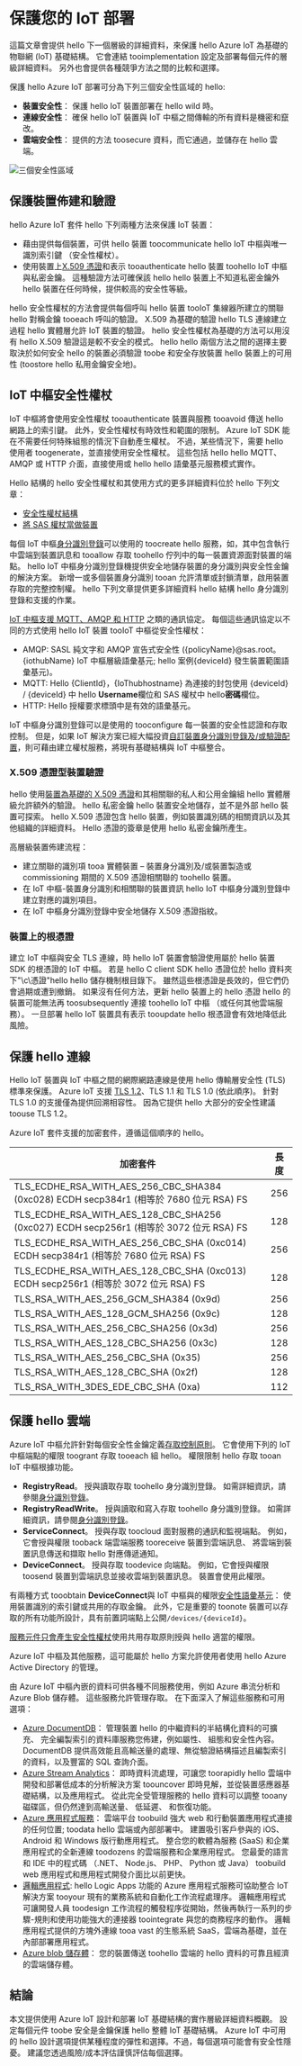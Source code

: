# <a name="secure-your-iot-deployment"></a>保護您的 IoT 部署
這篇文章會提供 hello 下一個層級的詳細資料，來保護 hello Azure IoT 為基礎的物聯網 (IoT) 基礎結構。 它會連結 tooimplementation 設定及部署每個元件的層級詳細資料。 另外也會提供各種競爭方法之間的比較和選擇。

保護 hello Azure IoT 部署可分為下列三個安全性區域的 hello:

* **裝置安全性**： 保護 hello IoT 裝置部署在 hello wild 時。
* **連線安全性**： 確保 hello IoT 裝置與 IoT 中樞之間傳輸的所有資料是機密和竄改。
* **雲端安全性**： 提供的方法 toosecure 資料，而它通過，並儲存在 hello 雲端。

![三個安全性區域][img-overview]

## <a name="secure-device-provisioning-and-authentication"></a>保護裝置佈建和驗證
hello Azure IoT 套件 hello 下列兩種方法來保護 IoT 裝置：

* 藉由提供每個裝置，可供 hello 裝置 toocommunicate hello IoT 中樞與唯一識別索引鍵 （安全性權杖）。
* 使用裝置上[X.509 憑證][ lnk-x509]和表示 tooauthenticate hello 裝置 toohello IoT 中樞與私密金鑰。 這種驗證方法可確保該 hello hello 裝置上不知道私密金鑰外 hello 裝置在任何時候，提供較高的安全性等級。

hello 安全性權杖的方法會提供每個呼叫 hello 裝置 tooIoT 集線器所建立的關聯 hello 對稱金鑰 tooeach 呼叫的驗證。 X.509 為基礎的驗證 hello TLS 連線建立過程 hello 實體層允許 IoT 裝置的驗證。 hello 安全性權杖為基礎的方法可以用沒有 hello X.509 驗證這是較不安全的模式。 hello hello 兩個方法之間的選擇主要取決於如何安全 hello 的裝置必須驗證 toobe 和安全存放裝置 hello 裝置上的可用性 (toostore hello 私用金鑰安全地)。

## <a name="iot-hub-security-tokens"></a>IoT 中樞安全性權杖
IoT 中樞將會使用安全性權杖 tooauthenticate 裝置與服務 tooavoid 傳送 hello 網路上的索引鍵。 此外，安全性權杖有時效性和範圍的限制。 Azure IoT SDK 能在不需要任何特殊組態的情況下自動產生權杖。 不過，某些情況下，需要 hello 使用者 toogenerate，並直接使用安全性權杖。 這些包括 hello hello MQTT、 AMQP 或 HTTP 介面，直接使用或 hello hello 語彙基元服務模式實作。

Hello 結構的 hello 安全性權杖和其使用方式的更多詳細資料位於 hello 下列文章：

* [安全性權杖結構][lnk-security-tokens]
* [將 SAS 權杖當做裝置][lnk-sas-tokens]

每個 IoT 中樞[身分識別登錄][ lnk-identity-registry]可以使用的 toocreate hello 服務，如，其中包含執行中雲端到裝置訊息和 tooallow 存取 toohello 佇列中的每一裝置資源面對裝置的端點。 hello IoT 中樞身分識別登錄機提供安全地儲存裝置的身分識別與安全性金鑰的解決方案。 新增一或多個裝置身分識別 tooan 允許清單或封鎖清單，啟用裝置存取的完整控制權。 hello 下列文章提供更多詳細資料 hello 結構 hello 身分識別登錄和支援的作業。

[IoT 中樞支援 MQTT、AMQP 和 HTTP][lnk-protocols] 之類的通訊協定。 每個這些通訊協定以不同的方式使用 hello IoT 裝置 tooIoT 中樞從安全性權杖：

* AMQP: SASL 純文字和 AMQP 宣告式安全性 ({policyName}@sas.root。 {iothubName} IoT 中樞層級語彙基元; hello 案例{deviceId} 發生裝置範圍語彙基元)。
* MQTT: Hello {ClientId}，{IoThubhostname} 為連接的封包使用 {deviceId} / {deviceId} 中 hello **Username**欄位和 SAS 權杖中 hello**密碼**欄位。
* HTTP: Hello 授權要求標頭中是有效的語彙基元。

IoT 中樞身分識別登錄可以是使用的 tooconfigure 每一裝置的安全性認證和存取控制。 但是，如果 IoT 解決方案已經大幅投資[自訂裝置身分識別登錄及/或驗證配置][lnk-custom-auth]，則可藉由建立權杖服務，將現有基礎結構與 IoT 中樞整合。

### <a name="x509-certificate-based-device-authentication"></a>X.509 憑證型裝置驗證
hello 使用[裝置為基礎的 X.509 憑證][ lnk-use-x509]和其相關聯的私人和公用金鑰組 hello 實體層級允許額外的驗證。 hello 私密金鑰 hello 裝置安全地儲存，並不是外部 hello 裝置可探索。 hello X.509 憑證包含 hello 裝置，例如裝置識別碼的相關資訊以及其他組織的詳細資料。 Hello 憑證的簽章是使用 hello 私密金鑰所產生。

高層級裝置佈建流程：

* 建立關聯的識別項 tooa 實體裝置 – 裝置身分識別及/或裝置製造或 commissioning 期間的 X.509 憑證相關聯的 toohello 裝置。
* 在 IoT 中樞-裝置身分識別和相關聯的裝置資訊 hello IoT 中樞身分識別登錄中建立對應的識別項目。
* 在 IoT 中樞身分識別登錄中安全地儲存 X.509 憑證指紋。

### <a name="root-certificate-on-device"></a>裝置上的根憑證
建立 IoT 中樞與安全 TLS 連線，時 hello IoT 裝置會驗證使用屬於 hello 裝置 SDK 的根憑證的 IoT 中樞。 若是 hello C client SDK hello 憑證位於 hello 資料夾下"\\c\\憑證"hello hello 儲存機制根目錄下。 雖然這些根憑證是長效的，但它們仍會過期或遭到撤銷。 如果沒有任何方法，更新 hello 裝置上的 hello 憑證 hello 的裝置可能無法再 toosubsequently 連接 toohello IoT 中樞 （或任何其他雲端服務）。 一旦部署 hello IoT 裝置具有表示 tooupdate hello 根憑證會有效地降低此風險。

## <a name="securing-hello-connection"></a>保護 hello 連線
Hello IoT 裝置與 IoT 中樞之間的網際網路連線是使用 hello 傳輸層安全性 (TLS) 標準來保護。 Azure IoT 支援 [TLS 1.2][lnk-tls12]、TLS 1.1 和 TLS 1.0 (依此順序)。 針對 TLS 1.0 的支援僅為提供回溯相容性。 因為它提供 hello 大部分的安全性建議 toouse TLS 1.2。

Azure IoT 套件支援的加密套件，遵循這個順序的 hello。

| 加密套件 | 長度 |
| --- | --- |
| TLS\_ECDHE\_RSA\_WITH\_AES\_256\_CBC\_SHA384 (0xc028) ECDH secp384r1 (相等於 7680 位元 RSA) FS |256 |
| TLS\_ECDHE\_RSA\_WITH\_AES\_128\_CBC\_SHA256 (0xc027) ECDH secp256r1 (相等於 3072 位元 RSA) FS |128 |
| TLS\_ECDHE\_RSA\_WITH\_AES\_256\_CBC\_SHA (0xc014) ECDH secp384r1 (相等於 7680 位元 RSA) FS |256 |
| TLS\_ECDHE\_RSA\_WITH\_AES\_128\_CBC\_SHA (0xc013) ECDH secp256r1 (相等於 3072 位元 RSA) FS |128 |
| TLS\_RSA\_WITH\_AES\_256\_GCM\_SHA384 (0x9d) |256 |
| TLS\_RSA\_WITH\_AES\_128\_GCM\_SHA256 (0x9c) |128 |
| TLS\_RSA\_WITH\_AES\_256\_CBC\_SHA256 (0x3d) |256 |
| TLS\_RSA\_WITH\_AES\_128\_CBC\_SHA256 (0x3c) |128 |
| TLS\_RSA\_WITH\_AES\_256\_CBC\_SHA (0x35) |256 |
| TLS\_RSA\_WITH\_AES\_128\_CBC\_SHA (0x2f) |128 |
| TLS\_RSA\_WITH\_3DES\_EDE\_CBC\_SHA (0xa) |112 |

## <a name="securing-hello-cloud"></a>保護 hello 雲端
Azure IoT 中樞允許針對每個安全性金鑰定義[存取控制原則][lnk-protocols]。 它會使用下列的 IoT 中樞端點的權限 toogrant 存取 tooeach 組 hello。 權限限制 hello 存取 tooan IoT 中樞根據功能。

* **RegistryRead**。 授與讀取存取 toohello 身分識別登錄。 如需詳細資訊，請參閱[身分識別登錄][lnk-identity-registry]。
* **RegistryReadWrite**。 授與讀取和寫入存取 toohello 身分識別登錄。 如需詳細資訊，請參閱[身分識別登錄][lnk-identity-registry]。
* **ServiceConnect**。 授與存取 toocloud 面對服務的通訊和監視端點。 例如，它會授與權限 tooback 端雲端服務 tooreceive 裝置到雲端訊息、 將雲端到裝置訊息傳送和擷取 hello 對應傳遞通知。
* **DeviceConnect**。 授與存取 toodevice 向端點。 例如，它會授與權限 toosend 裝置到雲端訊息並接收雲端到裝置訊息。 裝置會使用此權限。

有兩種方式 tooobtain **DeviceConnect**與 IoT 中樞與的權限[安全性語彙基元][lnk-sas-tokens]： 使用裝置識別的索引鍵或共用的存取金鑰。 此外，它是重要的 toonote 裝置可以存取的所有功能所設計，具有前置詞端點上公開`/devices/{deviceId}`。

[服務元件只會產生安全性權杖][ lnk-service-tokens]使用共用存取原則授與 hello 適當的權限。

Azure IoT 中樞及其他服務，這可能屬於 hello 方案允許使用者使用 hello Azure Active Directory 的管理。

由 Azure IoT 中樞內嵌的資料可供各種不同服務使用，例如 Azure 串流分析和 Azure Blob 儲存體。 這些服務允許管理存取。 在下面深入了解這些服務和可用選項：

* [Azure DocumentDB][lnk-docdb]： 管理裝置 hello 的中繼資料的半結構化資料的可擴充、 完全編製索引的資料庫服務您佈建，例如屬性、 組態和安全性內容。 DocumentDB 提供高效能且高輸送量的處理、無從驗證結構描述且編製索引的資料，以及豐富的 SQL 查詢介面。
* [Azure Stream Analytics][lnk-asa]： 即時資料流處理，可讓您 toorapidly hello 雲端中開發和部署低成本的分析解決方案 toouncover 即時見解，並從裝置感應器基礎結構，以及應用程式。 從此完全受管理服務的 hello 資料可以調整 tooany 磁碟區，但仍然達到高輸送量、 低延遲、 和恢復功能。
* [Azure 應用程式服務][lnk-appservices]： 雲端平台 toobuild 強大 web 和行動裝置應用程式連接的任何位置; toodata hello 雲端或內部部署中。 建置吸引客戶參與的 iOS、Android 和 Windows 版行動應用程式。 整合您的軟體為服務 (SaaS) 和企業應用程式的全新連線 toodozens 的雲端服務和企業應用程式。 您最愛的語言和 IDE 中的程式碼 （.NET、 Node.js、 PHP、 Python 或 Java） toobuild web 應用程式和應用程式開發介面比以前更快。
* [邏輯應用程式][lnk-logicapps]: hello Logic Apps 功能的 Azure 應用程式服務可協助整合 IoT 解決方案 tooyour 現有的業務系統和自動化工作流程處理序。 邏輯應用程式可讓開發人員 toodesign 工作流程的觸發程序從開始，然後再執行一系列的步驟-規則和使用功能強大的連接器 toointegrate 與您的商務程序的動作。 邏輯應用程式提供的方塊外連線 tooa vast 的生態系統 SaaS，雲端為基礎，並在內部部署應用程式。
* [Azure blob 儲存體][lnk-blob]： 您的裝置傳送 toohello 雲端的 hello 資料的可靠且經濟的雲端儲存體。

## <a name="conclusion"></a>結論
本文提供使用 Azure IoT 設計和部署 IoT 基礎結構的實作層級詳細資料概觀。 設定每個元件 toobe 安全是金鑰保護 hello 整體 IoT 基礎結構。 Azure IoT 中可用的 hello 設計選項提供某種程度的彈性和選擇。不過，每個選項可能會有安全性隱憂。 建議您透過風險/成本評估謹慎評估每個選擇。

[img-overview]: media/iot-secure-your-deployment/overview.png

[lnk-security-tokens]: ../articles/iot-hub/iot-hub-devguide-security.md#security-token-structure
[lnk-sas-tokens]: ../articles/iot-hub/iot-hub-devguide-security.md#use-sas-tokens-in-a-device-app
[lnk-identity-registry]: ../articles/iot-hub/iot-hub-devguide-identity-registry.md
[lnk-protocols]: ../articles/iot-hub/iot-hub-devguide-security.md
[lnk-custom-auth]: ../articles/iot-hub/iot-hub-devguide-security.md#custom-device-authentication
[lnk-x509]: http://www.itu.int/rec/T-REC-X.509-201210-I/en
[lnk-use-x509]: ../articles/iot-hub/iot-hub-devguide-security.md
[lnk-tls12]: https://tools.ietf.org/html/rfc5246
[lnk-service-tokens]: ../articles/iot-hub/iot-hub-devguide-security.md#use-security-tokens-from-service-components
[lnk-docdb]: https://azure.microsoft.com/services/documentdb/
[lnk-asa]: https://azure.microsoft.com/services/stream-analytics/
[lnk-appservices]: https://azure.microsoft.com/services/app-service/
[lnk-logicapps]: https://azure.microsoft.com/services/app-service/logic/
[lnk-blob]: https://azure.microsoft.com/services/storage/
